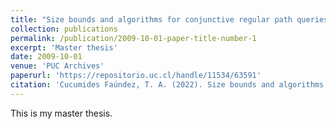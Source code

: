 ```yaml
---
title: "Size bounds and algorithms for conjunctive regular path queries"
collection: publications
permalink: /publication/2009-10-01-paper-title-number-1
excerpt: 'Master thesis'
date: 2009-10-01
venue: 'PUC Archives'
paperurl: 'https://repositorio.uc.cl/handle/11534/63591'
citation: 'Cucumides Faúndez, T. A. (2022). Size bounds and algorithms for conjunctive regular path queries.'
---
```

This is my master thesis. 